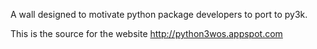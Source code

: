 A wall designed to motivate python package developers to port to py3k.

This is the source for the website http://python3wos.appspot.com